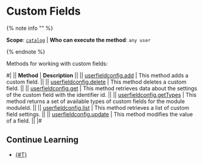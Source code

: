 # Custom Fields

{% note info "" %}

**Scope**: [`catalog`](../../../../scopes/permissions.md) | **Who can execute the method**: `any user`

{% endnote %}

Methods for working with custom fields:

#| 
|| **Method** | **Description** ||
|| [userfieldconfig.add](userfieldconfig-add.md) | This method adds a custom field. ||
|| [userfieldconfig.delete](userfieldconfig-delete.md) | This method deletes a custom field. ||
|| [userfieldconfig.get](userfieldconfig-get.md) | This method retrieves data about the settings of the custom field with the identifier id. ||
|| [userfieldconfig.getTypes](userfieldconfig-get-types.md) | This method returns a set of available types of custom fields for the module moduleId. ||
|| [userfieldconfig.list](userfieldconfig-list.md) | This method retrieves a list of custom field settings. ||
|| [userfieldconfig.update](userfieldconfig-update.md) | This method modifies the value of a field. ||
|#

## Continue Learning

- [{#T}](../../../../../tutorials/crm/how-to-add-crm-objects/how-to-add-user-field-to-spa.md)